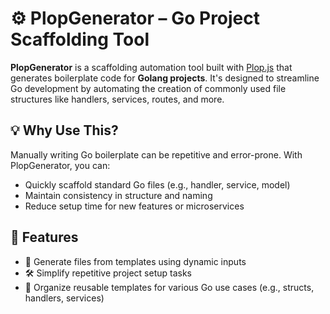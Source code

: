 # ⚙️ PlopGenerator – Go Project Scaffolding Tool

**PlopGenerator** is a scaffolding automation tool built with [Plop.js](https://plopjs.com/) that generates boilerplate code for **Golang projects**. It's designed to streamline Go development by automating the creation of commonly used file structures like handlers, services, routes, and more.


## 💡 Why Use This?

Manually writing Go boilerplate can be repetitive and error-prone. With PlopGenerator, you can:

- Quickly scaffold standard Go files (e.g., handler, service, model)
- Maintain consistency in structure and naming
- Reduce setup time for new features or microservices
## 📌 Features
- 🧱 Generate files from templates using dynamic inputs
- 🛠️ Simplify repetitive project setup tasks
- 📁 Organize reusable templates for various Go use cases (e.g., structs, handlers, services)

